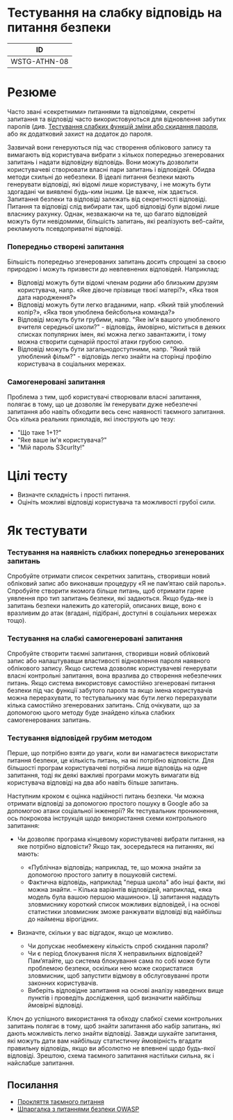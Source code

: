 # Тестування на слабку відповідь на питання безпеки

|ID          |
|------------|
|WSTG-ATHN-08|

# Резюме

Часто звані «секретними» питаннями та відповідями, секретні запитання та відповіді часто використовуються для відновлення забутих паролів (див. [Тестування слабких функцій зміни або скидання пароля](https://github.com/oleksandrblazhko/ai182-husejn/blob/Laboratory-Work-%235/Laboratory%20Work%20%235/4.4.9%20Testing%20for%20Weak%20Password%20Change%20or%20Reset%20Functionalities.md), або як додатковий захист на додаток до пароля.

Зазвичай вони генеруються під час створення облікового запису та вимагають від користувача вибрати з кількох попередньо згенерованих запитань і надати відповідну відповідь. Вони можуть дозволити користувачеві створювати власні пари запитань і відповідей. Обидва методи схильні до небезпеки. В ідеалі питання безпеки мають генерувати відповіді, які відомі лише користувачу, і не можуть бути здогадані чи виявлені будь-ким іншим. Це важче, ніж здається. Запитання безпеки та відповіді залежать від секретності відповіді. Питання та відповіді слід вибирати так, щоб відповіді були відомі лише власнику рахунку. Однак, незважаючи на те, що багато відповідей можуть бути невідомими, більшість запитань, які реалізують веб-сайти, рекламують псевдоприватні відповіді.

### Попередньо створені запитання

Більшість попередньо згенерованих запитань досить спрощені за своєю природою і можуть призвести до невпевнених відповідей. Наприклад:

- Відповіді можуть бути відомі членам родини або близьким друзям користувача, напр. «Яке дівоче прізвище твоєї матері?», «Яка твоя дата народження?»
- Відповіді можуть бути легко вгаданими, напр. «Який твій улюблений колір?», «Яка твоя улюблена бейсбольна команда?»
- Відповіді можуть бути грубими, напр. "Яке ім'я вашого улюбленого вчителя середньої школи?" - відповідь, ймовірно, міститься в деяких списках популярних імен, які можна легко завантажити, і тому можна створити сценарій простої атаки грубою силою.
- Відповіді можуть бути загальнодоступними, напр. "Який твій улюблений фільм?" - відповідь легко знайти на сторінці профілю користувача в соціальних мережах.

### Самогенеровані запитання

Проблема з тим, щоб користувачі створювали власні запитання, полягає в тому, що це дозволяє їм генерувати дуже небезпечні запитання або навіть обходити весь сенс наявності таємного запитання. Ось кілька реальних прикладів, які ілюструють цю тезу:

- "Що таке 1+1?"
- "Яке ваше ім'я користувача?"
- "Мій пароль S3curIty!"

# Цілі тесту

- Визначте складність і прості питання.
- Оцініть можливі відповіді користувача та можливості грубої сили.

# Як тестувати

### Тестування на наявність слабких попередньо згенерованих запитань

Спробуйте отримати список секретних запитань, створивши новий обліковий запис або виконавши процедуру «Я не пам’ятаю свій пароль». Спробуйте створити якомога більше питань, щоб отримати гарне уявлення про тип запитань безпеки, які задаються. Якщо будь-яке із запитань безпеки належить до категорій, описаних вище, воно є вразливим до атак (вгадані, підібрані, доступні в соціальних мережах тощо).

### Тестування на слабкі самогенеровані запитання

Спробуйте створити таємні запитання, створивши новий обліковий запис або налаштувавши властивості відновлення пароля наявного облікового запису. Якщо система дозволяє користувачеві генерувати власні контрольні запитання, вона вразлива до створення небезпечних питань. Якщо система використовує самостійно згенеровані питання безпеки під час функції забутого пароля та якщо імена користувачів можна перерахувати, то тестувальнику має бути легко перерахувати кілька самостійно згенерованих запитань. Слід очікувати, що за допомогою цього методу буде знайдено кілька слабких самогенерованих запитань.

### Тестування відповідей грубим методом

Перше, що потрібно взяти до уваги, коли ви намагаєтеся використати питання безпеки, це кількість питань, на які потрібно відповісти. Для більшості програм користувачеві потрібна лише відповідь на одне запитання, тоді як деякі важливі програми можуть вимагати від користувача відповіді на два або навіть більше запитань.

Наступним кроком є оцінка надійності питань безпеки. Чи можна отримати відповіді за допомогою простого пошуку в Google або за допомогою атаки соціальної інженерії? Як тестувальник проникнення, ось покрокова інструкція щодо використання схеми контрольного запитання:

- Чи дозволяє програма кінцевому користувачеві вибрати питання, на яке потрібно відповісти? Якщо так, зосередьтеся на питаннях, які мають:

     - «Публічна» відповідь; наприклад, те, що можна знайти за допомогою простого запиту в пошуковій системі.
     - Фактична відповідь, наприклад "перша школа" або інші факти, які можна знайти.
     – Кілька варіантів відповідей, наприклад, «яка модель була вашою першою машиною». Ці запитання нададуть зловмиснику короткий список можливих відповідей, і на основі статистики зловмисник зможе ранжувати відповіді від найбільш до найменш вірогідних.

- Визначте, скільки у вас відгадок, якщо це можливо.
     - Чи допускає необмежену кількість спроб скидання пароля?
     - Чи є період блокування після X неправильних відповідей? Пам’ятайте, що система блокування сама по собі може бути проблемою безпеки, оскільки нею може скористатися зловмисник, щоб запустити відмову в обслуговуванні проти законних користувачів.
     - Виберіть відповідне запитання на основі аналізу наведених вище пунктів і проведіть дослідження, щоб визначити найбільш ймовірні відповіді.

Ключ до успішного використання та обходу слабкої схеми контрольних запитань полягає в тому, щоб знайти запитання або набір запитань, які дають можливість легко знайти відповіді. Завжди шукайте запитання, які можуть дати вам найбільшу статистичну ймовірність вгадати правильну відповідь, якщо ви абсолютно не впевнені щодо будь-якої відповіді. Зрештою, схема таємного запитання настільки сильна, як і найслабше запитання.

## Посилання

- [Прокляття таємного питання](https://www.schneier.com/essay-081.html)
- [Шпаргалка з питаннями безпеки OWASP](https://cheatsheetseries.owasp.org/cheatsheets/Choosing_and_Using_Security_Questions_Cheat_Sheet.html)
